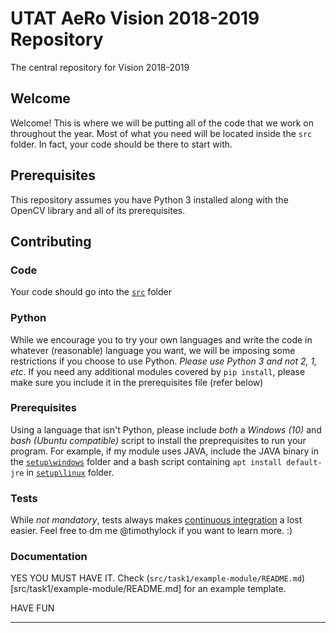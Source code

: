 # UTAT AeRo Vision 2018-2019 Repository
The central repository for Vision 2018-2019

## Welcome
Welcome! This is where we will be putting all of the code that we work on throughout the year. Most of what you need will be located inside the `src` folder. In fact, your code should be there to start with. 

## Prerequisites
This repository assumes you have Python 3 installed along with the OpenCV library and all of its prerequisites.

## Contributing
### Code
Your code should go into the [`src`](src) folder

### Python
While we encourage you to try your own languages and write the code in whatever (reasonable) language you want, we will be imposing some restrictions if you choose to use Python. *Please use Python 3 and not 2, 1, etc*. If you need any additional modules covered by `pip install`, please make sure you include it in the prerequisites file (refer below)

### Prerequisites
Using a language that isn't Python, please include *both* a _Windows (10)_ and _bash (Ubuntu compatible)_ script to install the preprequisites to run your program. For example, if my module uses JAVA, include the JAVA binary in the [`setup\windows`](setup\windows) folder and a bash script containing `apt install default-jre` in [`setup\linux`](setup\linux) folder.

### Tests
While *not mandatory*, tests always makes [continuous integration](https://www.thoughtworks.com/continuous-integration) a lost easier. Feel free to dm me @timothylock if you want to learn more. :)

### Documentation
YES YOU MUST HAVE IT. Check (`src/task1/example-module/README.md`)[src/task1/example-module/README.md] for an example template.

HAVE FUN
___
